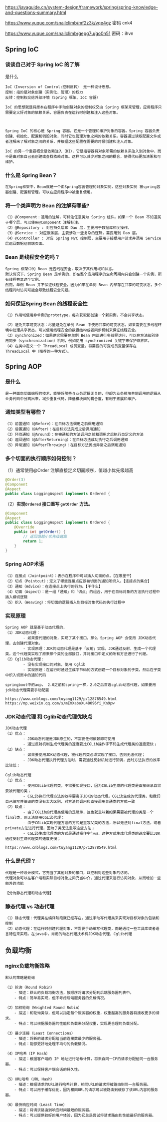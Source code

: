 https://javaguide.cn/system-design/framework/spring/spring-knowledge-and-questions-summary.html

https://www.yuque.com/snailclimb/mf2z3k/vqe4gz 密码 cnk4

https://www.yuque.com/snailclimb/gepg7u/go0n51 密码：ihvn

##  Spring IoC

### 谈谈自己对于 Spring IoC 的了解

是什么

```
IoC（Inversion of Control:控制反转） 是一种设计思想。
控制：指的是对象创建（实例化、管理）的权力
反转：控制权交给外部环境（Spring 框架、IoC 容器）

IoC 的思想就是将原本在程序中手动创建对象的控制权交由 Spring 框架来管理，应用程序只需要定义好对象的依赖关系，容器负责在运行时创建和注入这些对象。



Spring IoC 的核心是 Spring 容器，它是一个管理和维护对象的容器。Spring 容器负责创建、初始化、配置和销毁对象，同时它也管理对象之间的依赖关系。容器通过读取配置文件或者注解来了解对象之间的关系，并根据这些配置在需要的时候创建和注入对象。

IoC 的另一个重要概念是依赖注入（DI），它是指容器将对象所需的依赖关系注入到对象中，而不是由对象自己去创建或查找依赖对象。这样可以减少对象之间的耦合，使得代码更加清晰和可维护。
```

### 什么是 Spring Bean？

```
在Spring框架中，Bean就是一个由Spring容器管理的对象实例，这些对象实例 被spring容器创建、配置和管理，可以在应用程序中被重复使用。
```

### 将一个类声明为 Bean 的注解有哪些?

```
（1）@Component：通用的注解，可标注任意类为 Spring 组件。如果一个 Bean 不知道属于哪个层，可以使用@Component 注解标注。
（2）@Repository : 对应持久层即 Dao 层，主要用于数据库相关操作。
（3）@Service : 对应服务层，主要涉及一些复杂的逻辑，需要用到 Dao 层。
（4）@Controller : 对应 Spring MVC 控制层，主要用于接受用户请求并调用 Service 层返回数据给前端页面。
```

### Bean 是线程安全的吗？

```
Spring 框架中的 Bean 是否线程安全，取决于其作用域和状态。
默认情况下，Spring Bean 是单例的，即在整个应用程序的生命周期内只会创建一个实例，所有线程共享这个实例。
然而，单例 Bean 并不保证线程安全，因为如果在单例 Bean 内部存在共享的可变状态，多个线程同时访问可能会导致线程安全问题。
```

### 如何保证Spring Bean 的线程安全性

```
（1）作用域使用非单例的prototype，每次获取都创建一个新实例，不会共享状态。

（2）避免共享可变状态：尽量避免在单例 Bean 中使用共享的可变状态。如果需要在多线程环境中处理共享状态，可以使用线程安全的数据结构或者同步机制来保证线程安全。
（3）synchronized：如果确实需要在单例 Bean 内部进行多线程访问，可以在方法级别使用同步（synchronization）机制，例如使用 synchronized 关键字来保护临界区。
（4）在类中定义一个 ThreadLocal 成员变量，将需要的可变成员变量保存在 ThreadLocal 中（推荐的一种方式）。
```



## Spring AOP

### 是什么

```
是一种面向切面编程的技术，能够将那些与业务逻辑无关的，但却为业务模块共同调用的逻辑从业务代码中分离出来，减少重复代码，降低模块间的耦合度，有利于拓展和维护。
```

### 通知类型有哪些？

```
（1）前置通知（@Before）：在目标方法调用之前调用通知
（2）后置通知（@After）：在目标方法完成之后调用通知
（3）环绕通知（@Around）：在被通知的方法调用之前和调用之后执行自定义的方法
（4）返回通知（@AfterReturning）：在目标方法成功执行之后调用通知
（5）异常通知（@AfterThrowing）：在目标方法抛出异常之后调用通知
```

### 多个切面的执行顺序如何控制？

（1）通常使用@Order 注解直接定义切面顺序，值越小优先级越高

```java
@Order(3)
@Component
@Aspect
public class LoggingAspect implements Ordered {
```

（2）**实现`Ordered` 接口重写 `getOrder` 方法。**

```java
@Component
@Aspect
public class LoggingAspect implements Ordered {
    @Override
    public int getOrder() {
        // 返回值越小优先级越高
        return 1;
    }
}
```

### Spring AOP术语

```
（1）连接点（Jointpoint）：表示在程序中可以插入切面的点。【在哪里干】
（2）切点（Pointcut）：定义了哪些连接点应该被切面的通知所织入。【连接点的集合】
（3）通知（Advice）：在连接点上执行的行为。【干什么】
（4）切面（Aspect）：是一组「通知」和「切点」的组合，用于在目标对象的方法执行过程中插入横切逻辑
（5）织入（Weaving）：将切面的逻辑插入到目标对象代码的执行过程中
```

### 实现原理

```
Spring AOP 就是基于动态代理的，
（1）JDK动态代理：
		- 如果要代理的对象，实现了某个接口，那么 Spring AOP 会使用 JDK动态代理，去创建代理对象。
		- 实现原理：JDK的动态代理是基于「反射」实现。JDK通过反射，生成一个代理类，这个代理类实现了原来那个类的全部接口，并对接口中定义的所有方法进行了代理。
（2）Cglib动态代理：
		- 没有实现接口的对象，使用 Cglib 
		- 实现原理：在运行时通过生成字节码的方式创建一个目标对象的子类，然后在子类中织入切面中的通知代码
		
springboot中的aop， 2.0之前和spring一样，2.0之后首选cglib动态代理，如果要用jdk动态代理需要手动配置
		
https://www.cnblogs.com/tuyang1129/p/12878549.html
https://mp.weixin.qq.com/s/mEmXaboXu48O96Yi_Kn9pw
```

### JDK动态代理 和 Cglib动态代理优缺点

```
JDK动态代理 
（1）优点：
		- JDK动态代理是JDK原生的，不需要任何依赖即可使用
		- 通过反射机制生成代理类的速度要比CGLib操作字节码生成代理类的速度更快；
（2）缺点：
		- 如果要使用JDK动态代理，被代理的类必须实现了接口，否则无法代理；
		- JDK动态代理执行代理方法时，需要通过反射机制进行回调，此时方法执行的效率比较低；
		
Cglib动态代理
（1）优点：
		- 使用CGLib代理的类，不需要实现接口，因为CGLib生成的代理类是直接继承自需要被代理的类；
		- CGLib执行代理方法的效率要高于JDK的动态代理。CGLib生成的代理类，和我们自己编写并编译的类没有太大区别，对方法的调用和直接调用普通类的方式一致
（2）缺点：
		- 由于CGLib的代理类使用的是继承，这也就意味着如果需要被代理的类是一个final类，则无法使用CGLib代理；
		- 由于CGLib实现代理方法的方式是重写父类的方法，所以无法对final方法，或者private方法进行代理，因为子类无法重写这些方法；
		- CGLib生成代理类的方式是通过操作字节码，这种方式生成代理类的速度要比JDK通过反射生成代理类的速度更慢；
			
https://www.cnblogs.com/tuyang1129/p/12878549.html
```



### 什么是代理？

```
代理是一种设计模式，它充当了其他对象的接口，以控制对这些对象的访问。
代理对象可以在客户端和实际目标对象之间充当中介，通过代理来进行访问对象，从而增加一些额外的功能

【分为静态代理和动态代理】
```

### 静态代理 vs 动态代理

```
（1）静态代理：代理类在编译阶段就已经存在，通过手动写代理类来实现对目标对象的包装和控制
（2）动态代理：在运行时创建代理对象，不需要手动编写代理类，而是通过一些工具库或者语言特性来实现。在java中，常用的动态代理技术有JDK动态代理、Cglib代理
```



## 负载均衡

### nginx负载均衡策略

```
默认的策略是轮询

（1）轮询（Round Robin）
	- 描述：默认的负载均衡方法，按顺序将请求分配到后端服务器列表中。
	- 特点：简单易实现，但不考虑后端服务器的负载情况。
	
（2）加权轮询（Weighted Round Robin）
	- 描述：和轮询类似，但可以指定每个服务器的权重，权重越高的服务器将接收更多的请求。
	- 特点：可以根据服务器的性能和负载来分配权重，实现更合理的负载分配。
	
（3）最少连接（Least Connections）
	- 描述：将新的请求分配给当前连接数最少的服务器。
	- 特点：能够更好地处理不均匀的负载情况。

（4）IP哈希（IP Hash）
	- 描述：根据客户端的 IP 地址进行哈希计算，将来自同一IP的请求分配给同一台服务器。
	- 特点：可以保持客户端会话的持久性。

（5）URL哈希（URL Hash）
	- 描述：根据请求的URL进行哈希计算，相同URL的请求将被路由到同一台服务器。
	- 特点：可以用于缓存优化，因为相同URL的请求可以被路由到缓存了该URL内容的服务器。

（6）最快响应时间（Least Time）
	- 描述：将请求路由到响应时间最短的服务器。
	- 特点：可以提供较好的用户体验，因为它总是尝试将请求路由到性能最好的服务器。
```


